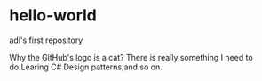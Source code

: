 hello-world
===========

adi's first repository

Why the GitHub's logo is a cat?
There is really something I need to do:Learing C# Design patterns,and so on.
